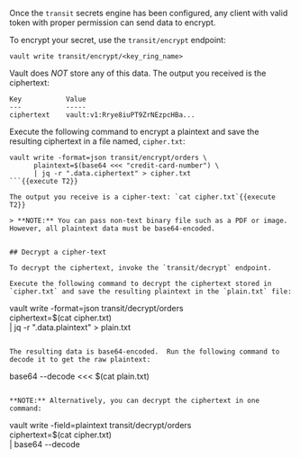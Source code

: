 Once the `transit` secrets engine has been configured, any client with valid token with proper permission can send data to encrypt.

To encrypt your secret, use the `transit/encrypt` endpoint:

```
vault write transit/encrypt/<key_ring_name>
```

Vault does *NOT* store any of this data. The output you received is the ciphertext:

```
Key           Value
---           -----
ciphertext    vault:v1:Rrye8iuPT9ZrNEzpcHBa...
```


Execute the following command to encrypt a plaintext and save the resulting ciphertext in a file named, `cipher.txt`:

```
vault write -format=json transit/encrypt/orders \
      plaintext=$(base64 <<< "credit-card-number") \
      | jq -r ".data.ciphertext" > cipher.txt
```{{execute T2}}

The output you receive is a cipher-text: `cat cipher.txt`{{execute T2}}

> **NOTE:** You can pass non-text binary file such as a PDF or image. However, all plaintext data must be base64-encoded.


## Decrypt a cipher-text

To decrypt the ciphertext, invoke the `transit/decrypt` endpoint.

Execute the following command to decrypt the ciphertext stored in `cipher.txt` and save the resulting plaintext in the `plain.txt` file:

```
vault write -format=json transit/decrypt/orders \
      ciphertext=$(cat cipher.txt) \
      | jq -r ".data.plaintext" > plain.txt
```{{execute T2}}

The resulting data is base64-encoded.  Run the following command to decode it to get the raw plaintext:

```
base64 --decode <<< $(cat plain.txt)
```{{execute T2}}

**NOTE:** Alternatively, you can decrypt the ciphertext in one command:

```
vault write -field=plaintext transit/decrypt/orders \
      ciphertext=$(cat cipher.txt) \
      | base64 --decode
```
